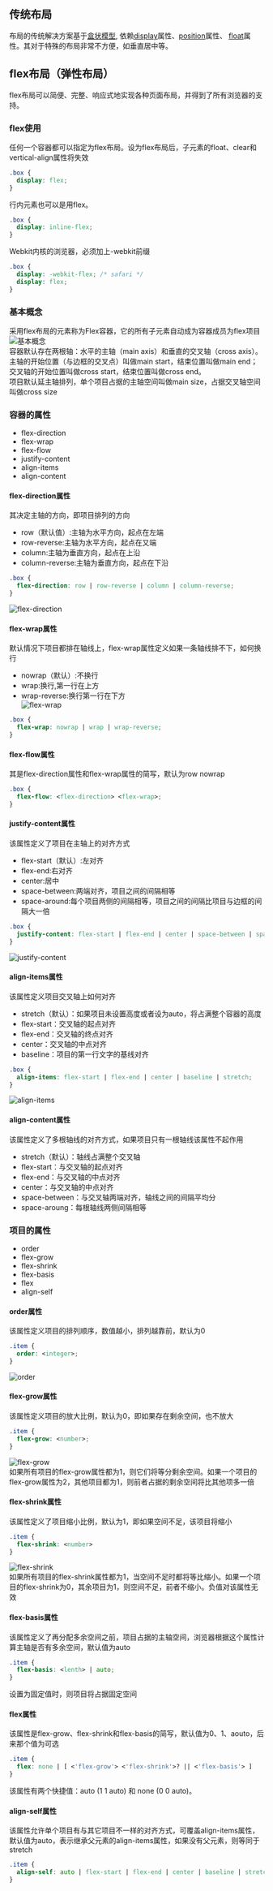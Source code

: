 ## 传统布局
布局的传统解决方案基于[盒状模型](https://developer.mozilla.org/en-US/docs/Web/CSS/CSS_Box_Model/Introduction_to_the_CSS_box_model),
依赖[display](https://developer.mozilla.org/en-US/docs/Web/CSS/display)属性、[position](https://developer.mozilla.org/en-US/docs/Web/CSS/position)属性、
[float](https://developer.mozilla.org/en-US/docs/Web/CSS/float)属性。其对于特殊的布局非常不方便，如垂直居中等。
## flex布局（弹性布局）
flex布局可以简便、完整、响应式地实现各种页面布局，并得到了所有浏览器的支持。
### flex使用
任何一个容器都可以指定为flex布局。设为flex布局后，子元素的float、clear和vertical-align属性将失效
```css
.box {
  display: flex;
}
```
行内元素也可以是用flex。
```css
.box {
  display: inline-flex;
}
```
Webkit内核的浏览器，必须加上-webkit前缀
```css
.box {
  display: -webkit-flex; /* safari */
  display: flex;
}
```
### 基本概念
采用flex布局的元素称为Flex容器，它的所有子元素自动成为容器成员为flex项目  
![基本概念](./基本概念.jpg)     
容器默认存在两根轴：水平的主轴（main axis）和垂直的交叉轴（cross axis）。主轴的开始位置（与边框的交叉点）叫做main start，结束位置叫做main end；
交叉轴的开始位置叫做cross start，结束位置叫做cross end。  
项目默认延主轴排列，单个项目占据的主轴空间叫做main size，占据交叉轴空间叫做cross size
### 容器的属性
* flex-direction
* flex-wrap
* flex-flow
* justify-content
* align-items
* align-content
#### flex-direction属性
其决定主轴的方向，即项目排列的方向
* row（默认值）:主轴为水平方向，起点在左端
* row-reverse:主轴为水平方向，起点在又端
* column:主轴为垂直方向，起点在上沿
* column-reverse:主轴为垂直方向，起点在下沿
```css
.box {
  flex-direction: row | row-reverse | column | column-reverse;
}
``` 
![flex-direction](./flex-direction.jpg)     
#### flex-wrap属性
默认情况下项目都排在轴线上，flex-wrap属性定义如果一条轴线排不下，如何换行
* nowrap（默认）:不换行
* wrap:换行,第一行在上方
* wrap-reverse:换行第一行在下方        
![flex-wrap](./flex-wrap.jpg)      
```css
.box {
  flex-wrap: nowrap | wrap | wrap-reverse;
}
```
#### flex-flow属性
其是flex-direction属性和flex-wrap属性的简写，默认为row nowrap     
```css
.box {
  flex-flow: <flex-direction> <flex-wrap>;
}
```
#### justify-content属性
该属性定义了项目在主轴上的对齐方式       
* flex-start（默认）:左对齐
* flex-end:右对齐
* center:居中
* space-between:两端对齐，项目之间的间隔相等
* space-around:每个项目两侧的间隔相等，项目之间的间隔比项目与边框的间隔大一倍  
```css
.box {
  justify-content: flex-start | flex-end | center | space-between | space-around;
}
```
![justify-content](./justify-content.jpg)       
#### align-items属性
该属性定义项目交叉轴上如何对齐  
* stretch（默认）：如果项目未设置高度或者设为auto，将占满整个容器的高度   
* flex-start：交叉轴的起点对齐
* flex-end：交叉轴的终点对齐
* center：交叉轴的中点对齐
* baseline：项目的第一行文字的基线对齐        
```css
.box {
  align-items: flex-start | flex-end | center | baseline | stretch;
}
```
![align-items](./align-items.jpg)       
#### align-content属性
该属性定义了多根轴线的对齐方式，如果项目只有一根轴线该属性不起作用       
* stretch（默认）：轴线占满整个交叉轴
* flex-start：与交叉轴的起点对齐
* flex-end：与交叉轴的中点对齐
* center：与交叉轴的中点对齐
* space-between：与交叉轴两端对齐，轴线之间的间隔平均分
* space-aroung：每根轴线两侧间隔相等
### 项目的属性
* order
* flex-grow
* flex-shrink
* flex-basis
* flex
* align-self
#### order属性
该属性定义项目的排列顺序，数值越小，排列越靠前，默认为0
```css
.item {
  order: <integer>;
}
```
![order](./order.jpg)       
#### flex-grow属性
该属性定义项目的放大比例，默认为0，即如果存在剩余空间，也不放大
```css
.item {
  flex-grow: <number>;
}
```
![flex-grow](./flex-grow.jpg)     
如果所有项目的flex-grow属性都为1，则它们将等分剩余空间。如果一个项目的flex-grow属性为2，其他项目都为1，则前者占据的剩余空间将比其他项多一倍        
#### flex-shrink属性
该属性定义了项目缩小比例，默认为1，即如果空间不足，该项目将缩小        
```css
.item {
  flex-shrink: <number>
}
```
![flex-shrink](./flex-shrink.jpg)       
如果所有项目的flex-shrink属性都为1，当空间不足时都将等比缩小。如果一个项目的flex-shrink为0，其余项目为1，则空间不足，前者不缩小。负值对该属性无效
#### flex-basis属性
该属性定义了再分配多余空间之前，项目占据的主轴空间，浏览器根据这个属性计算主轴是否有多余空间，默认值为auto
```css
.item {
  flex-basis: <lenth> | auto;
}
```
设置为固定值时，则项目将占据固定空间
#### flex属性
该属性是flex-grow、flex-shrink和flex-basis的简写，默认值为0、1、aouto，后来那个值为可选
```css
.item {
  flex: none | [ <'flex-grow'> <'flex-shrink'>? || <'flex-basis'> ]
}
```
该属性有两个快捷值：auto (1 1 auto) 和 none (0 0 auto)。
#### align-self属性
该属性允许单个项目有与其它项目不一样的对齐方式，可覆盖align-items属性，默认值为auto，表示继承父元素的align-items属性，如果没有父元素，则等同于stretch         
```css
.item {
  align-self: auto | flex-start | flex-end | center | baseline | stretch;
}
```
